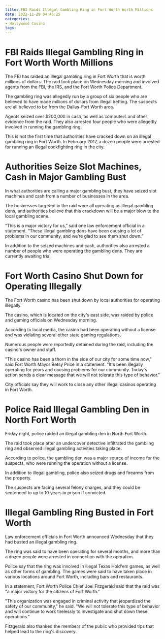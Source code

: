 ```yaml
---
title: FBI Raids Illegal Gambling Ring in Fort Worth Worth Millions
date: 2022-11-29 04:46:25
categories:
- Hollywood Casino
tags:
---
```



#  FBI Raids Illegal Gambling Ring in Fort Worth Worth Millions

The FBI has raided an illegal gambling ring in Fort Worth that is worth millions of dollars. The raid took place on Wednesday morning and involved agents from the FBI, the IRS, and the Fort Worth Police Department.

The gambling ring was allegedly run by a group of six people who are believed to have made millions of dollars from illegal betting. The suspects are all believed to be from the Dallas-Fort Worth area.

Agents seized over $200,000 in cash, as well as computers and other evidence from the raid. They also arrested four people who were allegedly involved in running the gambling ring.

This is not the first time that authorities have cracked down on an illegal gambling ring in Fort Worth. In February 2017, a dozen people were arrested for running an illegal cockfighting ring in the city.

#  Authorities Seize Slot Machines, Cash in Major Gambling Bust 

In what authorities are calling a major gambling bust, they have seized slot machines and cash from a number of businesses in the area.

The businesses targeted in the raid were all operating as illegal gambling dens, and authorities believe that this crackdown will be a major blow to the local gambling scene.

“This is a major victory for us,” said one law enforcement official in a statement. “These illegal gambling dens have been causing a lot of problems in our community, and we’re glad to see them shut down.”

In addition to the seized machines and cash, authorities also arrested a number of people who were operating the gambling dens. They are currently awaiting trial.

# Fort Worth Casino Shut Down for Operating Illegally 

The Fort Worth casino has been shut down by local authorities for operating illegally.

The casino, which is located on the city's east side, was raided by police and gaming officials on Wednesday morning.

According to local media, the casino had been operating without a license and was violating several other state gaming regulations.

Numerous people were reportedly detained during the raid, including the casino's owner and staff.

"This casino has been a thorn in the side of our city for some time now," said Fort Worth Mayor Betsy Price in a statement. "It's been illegally operating for years and causing problems for our community. Today's action sends a clear message that we will not tolerate this type of behavior."

City officials say they will work to close any other illegal casinos operating in Fort Worth.

# Police Raid Illegal Gambling Den in North Fort Worth

Friday night, police raided an illegal gambling den in North Fort Worth.

The raid took place after an undercover detective infiltrated the gambling ring and observed illegal gambling activities taking place.

According to police, the gambling den was a major source of income for the suspects, who were running the operation without a license.

In addition to illegal gambling, police also seized drugs and firearms from the property.

The suspects are facing several felony charges, and they could be sentenced to up to 10 years in prison if convicted.

# Illegal Gambling Ring Busted in Fort Worth

 Law enforcement officials in Fort Worth announced Wednesday that they had busted an illegal gambling ring.

The ring was said to have been operating for several months, and more than a dozen people were arrested in connection with the operation.

Police say that the ring was involved in illegal Texas Hold'em games, as well as other forms of gambling. The games were said to have taken place in various locations around Fort Worth, including bars and restaurants.

In a statement, Fort Worth Police Chief Joel Fitzgerald said that the raid was "a major victory for the citizens of Fort Worth."

"This organization was engaged in criminal activity that jeopardized the safety of our community," he said. "We will not tolerate this type of behavior and will continue to work tirelessly to investigate and shut down these operations."

Fitzgerald also thanked the members of the public who provided tips that helped lead to the ring's discovery.